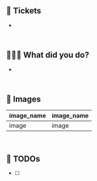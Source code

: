 ## 🎫 Tickets
- 

<br>

## 👨🏼‍💻 What did you do?
- 

<br>

## 👀 Images
| image_name | image_name |
| ---- | ---- |
| image | image |

<br>

## 🌋 TODOs
- [ ] 